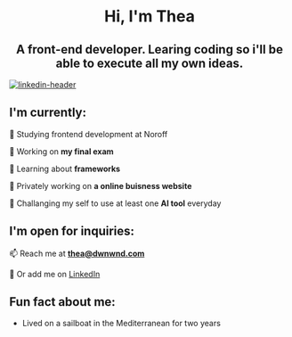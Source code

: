 <h1 align="center">Hi, I'm Thea</h1>

<h2 align="center">A front-end developer. Learing coding so i'll be able to execute all my own ideas.<br></h2>

[![linkedin-header](https://github.com/DWNWND/DWNWND/assets/126068161/4035fe4b-8abb-40a3-8808-27cdbb9d68fd)](https://dwnwnd.com/)

## I'm currently:

🌱 Studying frontend development at Noroff

🌱 Working on **my final exam**

🌱 Learning about **frameworks**
  
👾 Privately working on **a online buisness website**
  
🚀 Challanging my self to use at least one **AI tool** everyday

## I'm open for inquiries:

📫 Reach me at **thea@dwnwnd.com**
  
💬 Or add me on [LinkedIn](https://www.linkedin.com/in/thea-oland-b38175139/)

## Fun fact about me:
- Lived on a sailboat in the Mediterranean for two years


